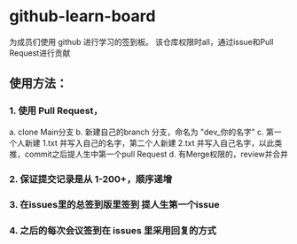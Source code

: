 # github-learn-board

为成员们使用 github 进行学习的签到板。
该仓库权限时all，通过issue和Pull Request进行贡献

## 使用方法：

### 1. 使用 Pull Request，
a. clone Main分支
b. 新建自己的branch 分支，命名为 "dev_你的名字"
c. 第一个人新建 1.txt 并写入自己的名字，第二个人新建 2.txt 并写入自己名字，以此类推，commit之后提人生中第一个pull Request
d. 有Merge权限的，review并合并

### 2. 保证提交记录是从 1-200+，顺序递增
### 3. 在issues里的总签到版里签到 提人生第一个issue
### 4. 之后的每次会议签到在 issues 里采用回复的方式
